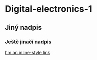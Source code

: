 # Digital-electronics-1

## Jiný nadpis

### Ještě jinačí nadpis

[I'm an inline-style link](https://www.google.com)
